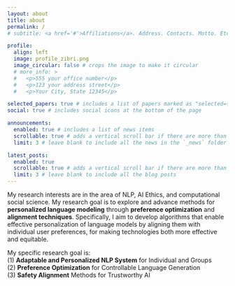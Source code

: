 ```yaml
---
layout: about
title: about
permalink: /
# subtitle: <a href='#'>Affiliations</a>. Address. Contacts. Motto. Etc.

profile:
  align: left
  image: profile_zibri.png
  image_circular: false # crops the image to make it circular
  # more_info: >
  #   <p>555 your office number</p>
  #   <p>123 your address street</p>
  #   <p>Your City, State 12345</p>

selected_papers: true # includes a list of papers marked as "selected={true}"
social: true # includes social icons at the bottom of the page

announcements:
  enabled: true # includes a list of news items
  scrollable: true # adds a vertical scroll bar if there are more than 3 news items
  limit: 3 # leave blank to include all the news in the `_news` folder

latest_posts:
  enabled: true
  scrollable: true # adds a vertical scroll bar if there are more than 3 new posts items
  limit: 3 # leave blank to include all the blog posts
---
```


My research interests are in the area of NLP, AI Ethics, and computational social science. My
research goal is to explore and advance methods for **personalized language modeling** through
**preference optimization** and **alignment techniques**. Specifically, I aim to develop algorithms that
enable effective personalization of language models by aligning them with individual user
preferences, for making technologies both more effective and equitable.

My specific research goal is:<br>
(1) **Adaptable and Personalized NLP System** for Individual and Groups<br>
(2) **Preference Optimization** for Controllable Language Generation<br>
(3) **Safety Alignment** Methods for Trustworthy AI